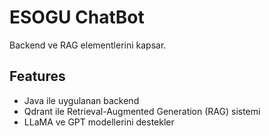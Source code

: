 # ESOGU ChatBot

Backend ve RAG elementlerini kapsar.

## Features

- Java ile uygulanan backend
- Qdrant ile Retrieval-Augmented Generation (RAG) sistemi
- LLaMA ve GPT modellerini destekler